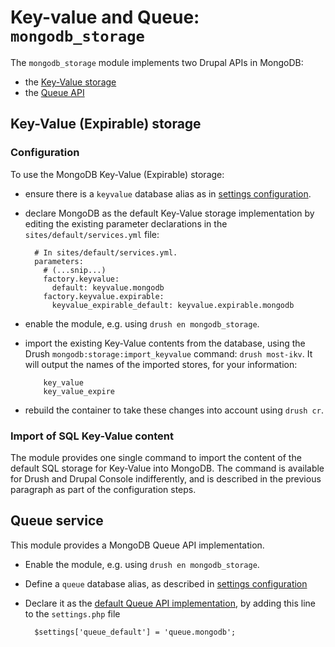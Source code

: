 # Key-value and Queue: `mongodb_storage`

The `mongodb_storage` module implements two Drupal APIs in MongoDB:

- the [Key-Value storage][keyvallink]
- the [Queue API][queueapilink]

[keyvallink]: https://en.wikipedia.org/wiki/Key-value_database
[queueapilink]: https://api.drupal.org/api/drupal/core%21core.api.php/group/queue/9.2.x

[settings]: ../install#settings-configuration
[default_queue]: https://api.drupal.org/api/drupal/core%21lib%21Drupal.php/function/Drupal%3A%3Aqueue/9.2.x

## Key-Value (Expirable) storage
### Configuration

To use the MongoDB Key-Value (Expirable) storage:

* ensure there is a `keyvalue` database alias as in
  [settings configuration](settings).
* declare MongoDB as the default Key-Value storage implementation by editing
  the existing parameter declarations in the `sites/default/services.yml` file:

        # In sites/default/services.yml.
        parameters:
          # (...snip...)
          factory.keyvalue:
            default: keyvalue.mongodb
          factory.keyvalue.expirable:
            keyvalue_expirable_default: keyvalue.expirable.mongodb

* enable the module, e.g. using `drush en mongodb_storage`.
* import the existing Key-Value contents from the database, using the Drush
  `mongodb:storage:import_keyvalue` command: `drush most-ikv`.
  It will output the names of the imported stores, for your information:

          key_value
          key_value_expire

* rebuild the container to take these changes into account using `drush cr`.

### Import of SQL Key-Value content

The module provides one single command to import the content of the default SQL
storage for Key-Value into MongoDB. The command is available for Drush and
Drupal Console indifferently, and is described in the previous paragraph as part
of the configuration steps.


## Queue service

This module provides a MongoDB Queue API implementation.

* Enable the module, e.g. using `drush en mongodb_storage`.
* Define a `queue` database alias, as described in [settings configuration][settings]
* Declare it as the [default Queue API implementation][default_queue],
  by adding this line to the `settings.php` file

        $settings['queue_default'] = 'queue.mongodb';
